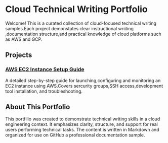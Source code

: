 # Cloud Technical Writing Portfolio 
Welcome! This is a curated collection of cloud-focused technical writing samples.Each project demonstates clear instructional wriiting ,documentation structure,and practical knowledge of cloud platforms such as AWS and GCP.

## Projects

### [AWS EC2 Instance Setup Guide](aws-ec2-setup-guide/README.md)
A detailed step-by-step guide for launching,configuring and monitoring an EC2 instance using AWS.Covers sercurity groups,SSH access,development tool installation, and troubleshooting.

## About This Portfolio

This portfilio was created to demonstrate technical writing skills in a cloud engineering context. It emphasizes clarity, structure, and support for real users performing technical tasks. The content is written in Markdown and organized for use on GitHub a professional documentation sample.
